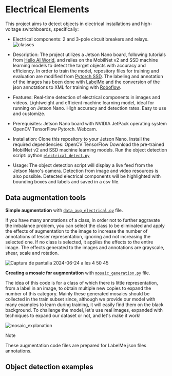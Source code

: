 
# Electrical Elements
This project aims to detect objects in electrical installations and high-voltage switchboards, specifically:

* Electrical components: 2 and 3-pole circuit breakers and relays.
![classes](https://github.com/XaVaMi/Object-Detection-Electrical-Elements/assets/173626888/991b5212-f5de-472a-899b-36f28bbd6af4)

* Description:
The project utilizes a Jetson Nano board, following tutorials from [Hello AI World](https://github.com/dusty-nv/jetson-inference), and relies on the MobilNet v2 and SSD machine learning models to detect the target objects with accuracy and efficiency. In order to train the model, repository files for training and evaluation are modified from [Pytorch SSD](https://github.com/qfgaohao/pytorch-ssd). The labeling and annotation of the images has been done with [LabelMe](https://github.com/labelmeai/labelme) and the conversion of the json annotations to XML for training with [Roboflow](https://roboflow.com/convert/labelbox-json-to-pascal-voc-xml).

* Features:
Real-time detection of electrical components in images and videos.
Lightweight and efficient machine learning model, ideal for running on Jetson Nano.
High accuracy and detection rates.
Easy to use and customize.

* Prerequisites:
Jetson Nano board with
NVIDIA JetPack operating system
OpenCV
TensorFlow
Pytorch. Webcam.

* Installation:
Clone this repository to your Jetson Nano.
Install the required dependencies:
OpenCV
TensorFlow
Download the pre-trained MobilNet v2 and SSD machine learning models.
Run the object detection script: python [`electrical_detect.py`]()

* Usage:
The object detection script will display a live feed from the Jetson Nano's camera.
Detection from image and video resources is also possible.
Detected electrical components will be highlighted with bounding boxes and labels and saved in a csv file.

## Data augmentation tools
**Simple augmentation** with
[`data_aug_electrical.py`](https://github.com/XaVaMi/Object-Detection-Electrical-Elements/blob/main/Data%20augmentation%20tools/data_aug_electrical.py) file. 

If you have many annotations of a class, in order not to further aggravate the imbalance problem, you can select the class to be eliminated and apply the effects of augmentation to the image to increase the number of annotations of lesser representation, ignoring and not increasing the selected one. If no class is selected, it applies the effects to the entire image. The effects generated to the images and annotations are grayscale, shear, scale and rotation.

![Captura de pantalla 2024-06-24 a les 4 50 45](https://github.com/XaVaMi/Object-Detection-Electrical-Elements/assets/173626888/7c12a6bf-ed1d-41a8-bd62-a67846f3de6c)



**Creating a mosaic for augmentation** with 
[`mosaic_generation.py`](https://github.com/XaVaMi/Object-Detection-Electrical-Elements/blob/main/Data%20augmentation%20tools/mosaic_generation.py) file. 

The idea of ​​this code is for a class of which there is little representation, from a label in an image, to obtain multiple new copies to expand the number of this category. Mainly these generated mosaics should be collected in the train subset since, although we provide our model with many examples to learn during training, it will easily find them on the black background. To challenge the model, let's use real images, expanded with techniques to expand our dataset or not, and let's make it work!

![mosaic_explanation](https://github.com/XaVaMi/Object-Detection-Electrical-Elements/assets/173626888/a2795105-a41f-44d6-be4d-efdb34a8be3a)

> [!NOTE]
> These augmentation code files are prepared for LabelMe json files annotations.

## Object detection examples

